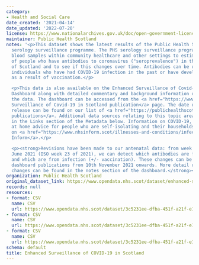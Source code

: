 ```yaml
---
category:
- Health and Social Care
date_created: '2021-04-14'
date_updated: '2022-07-20'
license: https://www.nationalarchives.gov.uk/doc/open-government-licence/version/3/
maintainer: Public Health Scotland
notes: '<p>This dataset shows the latest results of the Public Health Scotland (PHS)
  serology surveillance programme. The PHS serology surveillance programme uses existing
  blood samples within community healthcare and other settings to estimate the proportion
  of people who have antibodies to coronavirus ("seroprevalence") in the general population
  of Scotland and to see if this changes over time. Antibodies can be used to identify
  individuals who have had COVID-19 infection in the past or have developed antibodies
  as a result of vaccination.</p>

  <p>This data is also available on the Enhanced Surveillance of Covid-19 in Scotland
  Dashboard along with detailed commentary and background information on interpreting
  the data. The dashboard can be accessed from the <a href="https://www.publichealthscotland.scot/publications/enhanced-surveillance-of-covid-19-in-scotland/">Enhanced
  Surveillance of Covid-19 in Scotland publication</a> page. The date of the next
  release can be found on our list of <a href="https://publichealthscotland.scot/publications/forthcoming-publications/">forthcoming
  publications</a>. Additional data sources relating to this topic area are provided
  in the Links section of the Metadata below. Information on COVID-19, including stay
  at home advice for people who are self-isolating and their households, can be found
  on <a href="https://www.nhsinform.scot/illnesses-and-conditions/infections-and-poisoning/coronavirus-covid-19#stay-at-home-advice">NHS
  Inform</a>.</p>

  <p><strong>Revisions have been made to our antenatal data: from week beginning 7th
  June 2021 (ISO week 23 of 2021), we can detect which antibodies are from vaccination
  and which are from infection (+/- vaccination). These changes can be seen in the
  dashboard publications from 10th November 2021 onwards. More detail regarding these
  changes can be found in the notes section of the dashboard.</strong></p>'
organization: Public Health Scotland
original_dataset_link: https://www.opendata.nhs.scot/dataset/enhanced-surveillance-of-covid-19-in-scotland
records: null
resources:
- format: CSV
  name: CSV
  url: https://www.opendata.nhs.scot/dataset/3c5231ee-dfba-451f-a21f-e17839e32f83/resource/9f483ac0-08d9-40d0-92d9-af6c9a6e81e3/download/serology_hb.csv
- format: CSV
  name: CSV
  url: https://www.opendata.nhs.scot/dataset/3c5231ee-dfba-451f-a21f-e17839e32f83/resource/dbdea476-f80f-407b-afc5-f9cf4856055f/download/serology_age.csv
- format: CSV
  name: CSV
  url: https://www.opendata.nhs.scot/dataset/3c5231ee-dfba-451f-a21f-e17839e32f83/resource/4936110e-642f-4a77-87dd-5f8bc6fb36b3/download/serology_sex.csv
schema: default
title: Enhanced Surveillance of COVID-19 in Scotland
---
```

